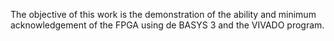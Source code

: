 The objective of this work is the demonstration of the ability and minimum acknowledgement of the FPGA using de BASYS 3 and the VIVADO program.
